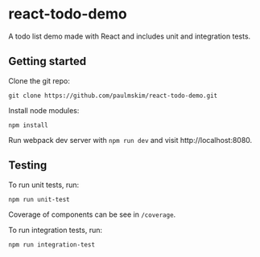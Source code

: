 # react-todo-demo

A todo list demo made with React and includes unit and integration tests.

## Getting started

Clone the git repo:

```
git clone https://github.com/paulmskim/react-todo-demo.git
```

Install node modules:

```
npm install
```

Run webpack dev server with `npm run dev` and visit http://localhost:8080.

## Testing

To run unit tests, run:

```
npm run unit-test
```

Coverage of components can be see in `/coverage`.

To run integration tests, run:

```
npm run integration-test
```
